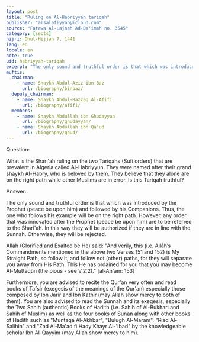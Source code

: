 ```yaml
---
layout: post
title: "Ruling on Al-Habriyyah tariqah"
publisher: "alsalafiyyah@icloud.com"
source: "Fatawa Al-Lajnah Ad-Da'imah no. 3545"
category: [sects]
hijri: Dhul-Hijjah 7, 1441
lang: en
locale: en
note: true
uid: habriyyah-tariqah
excerpt: "The only sound and truthful order is that which was introduced by the Prophet (peace be upon him) and followed by his Companions. Thus, the one who follows his example will be on the right path."
muftis:
  chairman: 
    - name: Shaykh Abdul-Aziz ibn Baz
      url: /biography/binbaz/
  deputy_chairman:
    - name: Shaykh Abdul-Razzaq Al-Afifi
      url: /biography/afifi/
  members: 
    - name: Shaykh Abdullah ibn Ghudayyan
      url: /biography/ghudayyan/
    - name: Shaykh Abdullah ibn Qa'ud
      url: /biography/qaud/
---
```


Question: 

What is the Shari'ah ruling on the two Tariqahs (Sufi orders) that are prevalent in Algeria called Al-Habriyyun. They were named after their grand shaykh Al-Habry, who is beloved by them. They believe that they alone are on the right path while other Muslims are in error. Is this Tariqah truthful?

Answer:

The only sound and truthful order is that which was introduced by the Prophet (peace be upon him) and followed by his Companions. Thus, the one who follows his example will be on the right path. However, any order that was innovated after the Prophet (peace be upon him) are to be referred to the Shari'ah. In this way they will be authorized if they are in line with the Sunnah. Otherwise, they will be rejected.

Allah (Glorified and Exalted be He) said: "And verily, this (i.e. Allâh’s Commandments mentioned in the above two Verses 151 and 152) is My Straight Path, so follow it, and follow not (other) paths, for they will separate you away from His Path. This He has ordained for you that you may become Al-Muttaqûn (the pious - see V.2:2)." [al-An'am: 153]

Furthermore, you are advised to recite the Qur'an very often and read books of Tafsir (exegesis of the meanings of the Qur'an) especially those composed by Ibn Jarir and Ibn Kathir (may Allah show mercy to both of them). You are also advised to read the Sunnah and its exegesis, especially the Two Sahih (authentic) Books of Hadith (i.e. Sahih of Al-Bukhari and Sahih of Muslim) as well as the four books of Sunan along with other books of Hadith such as "Muntaqa Al-Akhbar", "Bulugh Al-Maram", "Riad Al-Salihin" and "Zad Al-Ma'ad fi Hady Khayr Al-'Ibad" by the knowledgeable scholar Ibn Al-Qayyim (may Allah show mercy to him).
